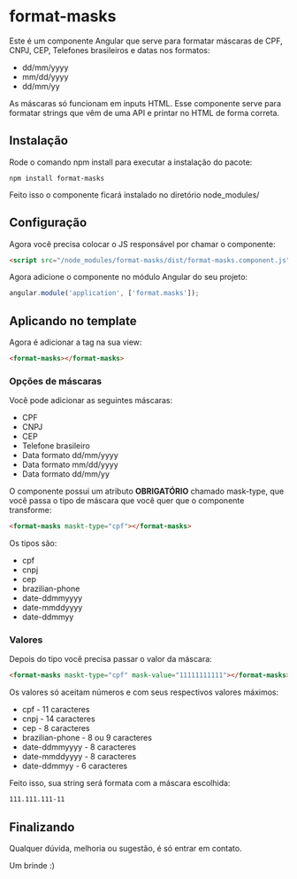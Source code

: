 # format-masks
Este é um componente Angular que serve para formatar máscaras de CPF, CNPJ, CEP, Telefones brasileiros e datas nos formatos:

* dd/mm/yyyy
* mm/dd/yyyy
* dd/mm/yy

As máscaras só funcionam em inputs HTML. Esse componente serve para formatar strings que vêm de uma API e printar no HTML de forma correta.

## Instalação

Rode o comando npm install para executar a instalação do pacote:

```
npm install format-masks
```

Feito isso o componente ficará instalado no diretório node_modules/

## Configuração

Agora você precisa colocar o JS responsável por chamar o componente:

```html
<script src="/node_modules/format-masks/dist/format-masks.component.js"></script>
```

Agora adicione o componente no módulo Angular do seu projeto:

```javascript
angular.module('application', ['format.masks']);
```

## Aplicando no template

Agora é adicionar a tag na sua view:

```html
<format-masks></format-masks>
```

### Opções de máscaras

Você pode adicionar as seguintes máscaras:

* CPF
* CNPJ
* CEP
* Telefone brasileiro
* Data formato dd/mm/yyyy
* Data formato mm/dd/yyyy
* Data formato dd/mm/yy

O componente possui um atributo **OBRIGATÓRIO** chamado mask-type, que você passa o tipo de máscara que você quer que o componente transforme:

```html
<format-masks maskt-type="cpf"></format-masks>
```

Os tipos são:

* cpf
* cnpj
* cep
* brazilian-phone
* date-ddmmyyyy
* date-mmddyyyy
* date-ddmmyy

### Valores

Depois do tipo você precisa passar o valor da máscara:

```html
<format-masks maskt-type="cpf" mask-value="11111111111"></format-masks>
```

Os valores só aceitam números e com seus respectivos valores máximos:

* cpf - 11 caracteres
* cnpj - 14 caracteres
* cep - 8 caracteres
* brazilian-phone - 8 ou 9 caracteres
* date-ddmmyyyy - 8 caracteres
* date-mmddyyyy - 8 caracteres
* date-ddmmyy - 6 caracteres

Feito isso, sua string será formata com a máscara escolhida:

```html
111.111.111-11
```

## Finalizando

Qualquer dúvida, melhoria ou sugestão, é só entrar em contato.

Um brinde :)
